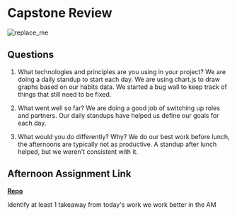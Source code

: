 # Capstone Review

![replace_me](https://codeworks.blob.core.windows.net/public/assets/img/illustrations/placeholder.svg)

## Questions

1. What technologies and principles are you using in your project?
We are doing a daily standup to start each day. We are using chart.js to draw graphs based on our habits data. We started a bug wall to keep track of things that still need to be fixed.

2. What went well so far?
We are doing a good job of switching up roles and partners. Our daily standups have helped us define our goals for each day. 

3. What would you do differently? Why?
We do our best work before lunch, the afternoons are typically not as productive. A standup after lunch helped, but we weren't consistent with it.
## Afternoon Assignment Link

**[Repo](https://github.com/JacksonHagen/capstone)**

Identify at least 1 takeaway from today's work we work better in the AM
